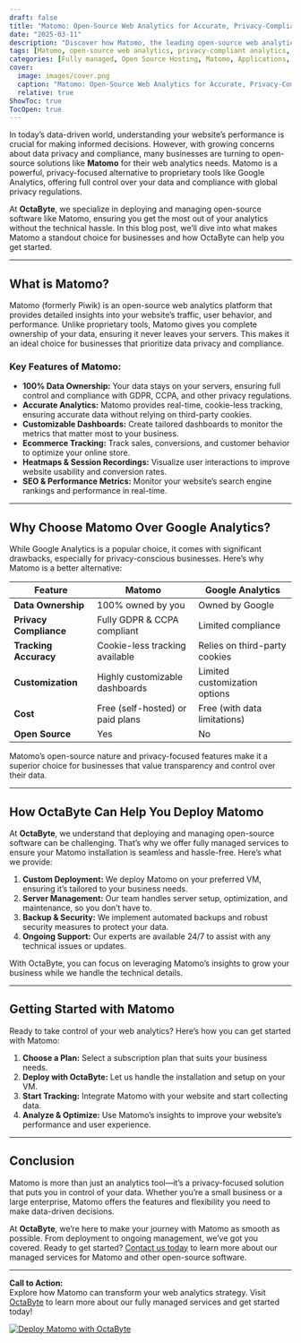 ```yaml
---
draft: false
title: "Matomo: Open-Source Web Analytics for Accurate, Privacy-Compliant Data Tracking"
date: "2025-03-11"
description: "Discover how Matomo, the leading open-source web analytics platform, empowers businesses with accurate, privacy-compliant data tracking. Learn why Matomo is the perfect alternative to Google Analytics and how OctaByte can help you deploy and manage it seamlessly."
tags: [Matomo, open-source web analytics, privacy-compliant analytics, Google Analytics alternative, web analytics tools, Matomo vs Google Analytics, OctaByte managed services, open-source software deployment]
categories: [Fully managed, Open Source Hosting, Matomo, Applications, Analytics]
cover:
  image: images/cover.png
  caption: "Matomo: Open-Source Web Analytics for Accurate, Privacy-Compliant Data Tracking"
  relative: true
ShowToc: true
TocOpen: true
---
```



In today’s data-driven world, understanding your website’s performance is crucial for making informed decisions. However, with growing concerns about data privacy and compliance, many businesses are turning to open-source solutions like **Matomo** for their web analytics needs. Matomo is a powerful, privacy-focused alternative to proprietary tools like Google Analytics, offering full control over your data and compliance with global privacy regulations.

At **OctaByte**, we specialize in deploying and managing open-source software like Matomo, ensuring you get the most out of your analytics without the technical hassle. In this blog post, we’ll dive into what makes Matomo a standout choice for businesses and how OctaByte can help you get started.

---

## What is Matomo?

Matomo (formerly Piwik) is an open-source web analytics platform that provides detailed insights into your website’s traffic, user behavior, and performance. Unlike proprietary tools, Matomo gives you complete ownership of your data, ensuring it never leaves your servers. This makes it an ideal choice for businesses that prioritize data privacy and compliance.

### Key Features of Matomo:
- **100% Data Ownership:** Your data stays on your servers, ensuring full control and compliance with GDPR, CCPA, and other privacy regulations.
- **Accurate Analytics:** Matomo provides real-time, cookie-less tracking, ensuring accurate data without relying on third-party cookies.
- **Customizable Dashboards:** Create tailored dashboards to monitor the metrics that matter most to your business.
- **Ecommerce Tracking:** Track sales, conversions, and customer behavior to optimize your online store.
- **Heatmaps & Session Recordings:** Visualize user interactions to improve website usability and conversion rates.
- **SEO & Performance Metrics:** Monitor your website’s search engine rankings and performance in real-time.

---

## Why Choose Matomo Over Google Analytics?

While Google Analytics is a popular choice, it comes with significant drawbacks, especially for privacy-conscious businesses. Here’s why Matomo is a better alternative:

| Feature                  | Matomo                          | Google Analytics                |
|--------------------------|---------------------------------|---------------------------------|
| **Data Ownership**       | 100% owned by you               | Owned by Google                 |
| **Privacy Compliance**   | Fully GDPR & CCPA compliant     | Limited compliance              |
| **Tracking Accuracy**    | Cookie-less tracking available  | Relies on third-party cookies   |
| **Customization**        | Highly customizable dashboards  | Limited customization options   |
| **Cost**                 | Free (self-hosted) or paid plans| Free (with data limitations)    |
| **Open Source**          | Yes                             | No                              |

Matomo’s open-source nature and privacy-focused features make it a superior choice for businesses that value transparency and control over their data.

---

## How OctaByte Can Help You Deploy Matomo

At **OctaByte**, we understand that deploying and managing open-source software can be challenging. That’s why we offer fully managed services to ensure your Matomo installation is seamless and hassle-free. Here’s what we provide:

1. **Custom Deployment:** We deploy Matomo on your preferred VM, ensuring it’s tailored to your business needs.
2. **Server Management:** Our team handles server setup, optimization, and maintenance, so you don’t have to.
3. **Backup & Security:** We implement automated backups and robust security measures to protect your data.
4. **Ongoing Support:** Our experts are available 24/7 to assist with any technical issues or updates.

With OctaByte, you can focus on leveraging Matomo’s insights to grow your business while we handle the technical details.

---

## Getting Started with Matomo

Ready to take control of your web analytics? Here’s how you can get started with Matomo:

1. **Choose a Plan:** Select a subscription plan that suits your business needs.
2. **Deploy with OctaByte:** Let us handle the installation and setup on your VM.
3. **Start Tracking:** Integrate Matomo with your website and start collecting data.
4. **Analyze & Optimize:** Use Matomo’s insights to improve your website’s performance and user experience.

---

## Conclusion

Matomo is more than just an analytics tool—it’s a privacy-focused solution that puts you in control of your data. Whether you’re a small business or a large enterprise, Matomo offers the features and flexibility you need to make data-driven decisions.

At **OctaByte**, we’re here to make your journey with Matomo as smooth as possible. From deployment to ongoing management, we’ve got you covered. Ready to get started? [Contact us today](https://octabyte.io) to learn more about our managed services for Matomo and other open-source software.

---

**Call to Action:**  
Explore how Matomo can transform your web analytics strategy. Visit [OctaByte](https://octabyte.io) to learn more about our fully managed services and get started today!

[![Deploy Matomo with OctaByte](/images/deploy-on-octabyte.png)](https://octabyte.io/fully-managed-open-source-services/applications/analytics/matomo)